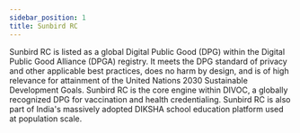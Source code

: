 ```yaml
---
sidebar_position: 1
title: Sunbird RC
---
```


Sunbird RC is listed as a global Digital Public Good (DPG) within the Digital Public Good Alliance (DPGA) registry. It meets the DPG standard of privacy and other applicable best practices, does no harm by design, and is of high relevance for attainment of the United Nations 2030 Sustainable Development Goals. Sunbird RC is the core engine within DIVOC, a globally recognized DPG for vaccination and health credentialing. Sunbird RC is also part of India's massively adopted DIKSHA school education platform used at population scale.
